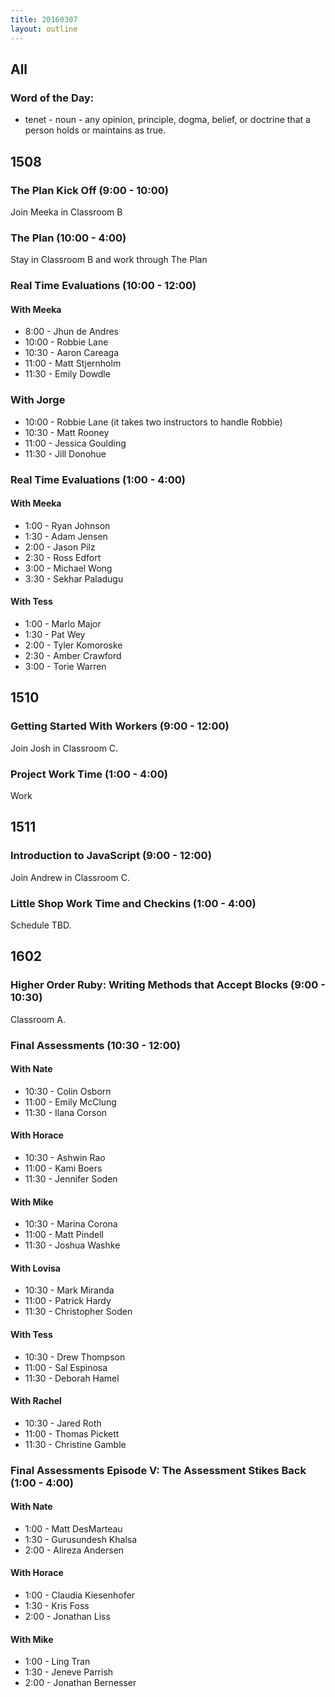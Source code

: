 ```yaml
---
title: 20160307
layout: outline
---
```


## All

### Word of the Day:

* tenet - noun - any opinion, principle, dogma, belief, or doctrine that a
person holds or maintains as true.


## 1508

### The Plan Kick Off (9:00 - 10:00)

Join Meeka in Classroom B

### The Plan (10:00 - 4:00)

Stay in Classroom B and work through The Plan

### Real Time Evaluations (10:00 - 12:00)

#### With Meeka
* 8:00 - Jhun de Andres
* 10:00 - Robbie Lane
* 10:30 - Aaron Careaga
* 11:00 - Matt Stjernholm
* 11:30 - Emily Dowdle

### With Jorge
* 10:00 - Robbie Lane (it takes two instructors to handle Robbie)
* 10:30 - Matt Rooney
* 11:00 - Jessica Goulding
* 11:30 - Jill Donohue


### Real Time Evaluations (1:00 - 4:00)

#### With Meeka
* 1:00 - Ryan Johnson
* 1:30 - Adam Jensen
* 2:00 - Jason Pilz
* 2:30 - Ross Edfort
* 3:00 - Michael Wong
* 3:30 - Sekhar Paladugu

#### With Tess
* 1:00 - Marlo Major
* 1:30 - Pat Wey
* 2:00 - Tyler Komoroske
* 2:30 - Amber Crawford
* 3:00 - Torie Warren


## 1510

### Getting Started With Workers (9:00 - 12:00)

Join Josh in Classroom C.

### Project Work Time (1:00 - 4:00)

Work


## 1511

### Introduction to JavaScript (9:00 - 12:00)

Join Andrew in Classroom C.

### Little Shop Work Time and Checkins (1:00 - 4:00)

Schedule TBD.


## 1602

### Higher Order Ruby: Writing Methods that Accept Blocks (9:00 - 10:30)

Classroom A.

### Final Assessments (10:30 - 12:00)

#### With Nate
* 10:30 - Colin Osborn
* 11:00 - Emily McClung
* 11:30 - Ilana Corson

#### With Horace
* 10:30 - Ashwin Rao
* 11:00 - Kami Boers
* 11:30 - Jennifer Soden

#### With Mike
* 10:30 - Marina Corona
* 11:00 - Matt Pindell
* 11:30 - Joshua Washke

#### With Lovisa
* 10:30 - Mark Miranda
* 11:00 - Patrick Hardy
* 11:30 - Christopher Soden

#### With Tess
* 10:30 - Drew Thompson
* 11:00 - Sal Espinosa
* 11:30 - Deborah Hamel

#### With Rachel
* 10:30 - Jared Roth
* 11:00 - Thomas Pickett
* 11:30 - Christine Gamble

### Final Assessments Episode V: The Assessment Stikes Back (1:00 - 4:00)

#### With Nate
* 1:00 - Matt DesMarteau
* 1:30 - Gurusundesh Khalsa
* 2:00 - Alireza Andersen

#### With Horace
* 1:00 - Claudia Kiesenhofer
* 1:30 - Kris Foss
* 2:00 - Jonathan Liss

#### With Mike
* 1:00 - Ling Tran
* 1:30 - Jeneve Parrish
* 2:00 - Jonathan Bernesser

